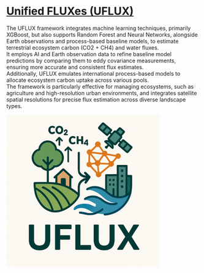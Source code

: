 # [Unified FLUXes (UFLUX)](https://sites.google.com/view/uflux)


The UFLUX framework integrates machine learning techniques, primarily XGBoost, but also supports Random Forest and Neural Networks, alongside Earth observations and process-based baseline models, to estimate terrestrial ecosystem carbon (CO2 + CH4) and water fluxes. \
It employs AI and Earth observation data to refine baseline model predictions by comparing them to eddy covariance measurements, ensuring more accurate and consistent flux estimates. \
Additionally, UFLUX emulates international process-based models to allocate ecosystem carbon uptake across various pools. \
The framework is particularly effective for managing ecosystems, such as agriculture and high-resolution urban environments, and integrates satellite spatial resolutions for precise flux estimation across diverse landscape types.





<img src="https://github.com/soonyenju/uflux/blob/main/resources/logo.png" width="400"/>



